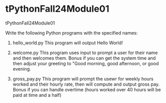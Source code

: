 # tPythonFall24Module01
tPythonFall24Module01

Write the following Python programs with the specified names:

1. hello_world.py
This program will output Hello World!

2. welcome.py
This program uses input to prompt a user for their name and then welcomes them. Bonus if you can get the system time and then adjust your greeting to "Good morning, good afternoon, or good evening.

3. gross_pay.py
This program will prompt the usewr for weekly hours worked and their hourly rate, then will compute and output gross pay. Bonus if you can handle overtime (hours worked over 40 hours will be paid at time and a half)







